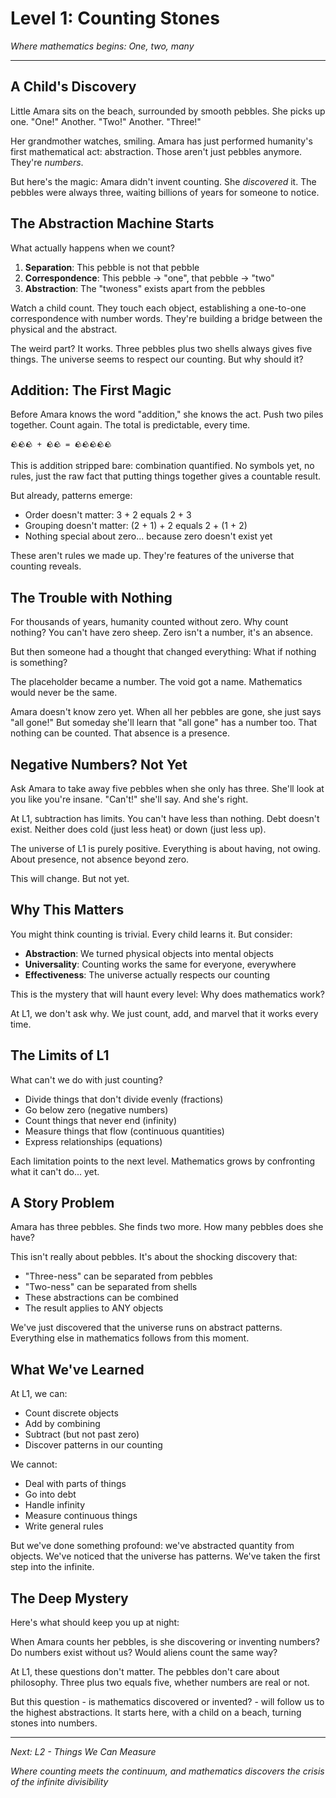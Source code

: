 # Level 1: Counting Stones

*Where mathematics begins: One, two, many*

---

## A Child's Discovery

Little Amara sits on the beach, surrounded by smooth pebbles. She picks up one. "One!" Another. "Two!" Another. "Three!" 

Her grandmother watches, smiling. Amara has just performed humanity's first mathematical act: abstraction. Those aren't just pebbles anymore. They're *numbers*.

But here's the magic: Amara didn't invent counting. She *discovered* it. The pebbles were always three, waiting billions of years for someone to notice.

## The Abstraction Machine Starts

What actually happens when we count?

1. **Separation**: This pebble is not that pebble
2. **Correspondence**: This pebble → "one", that pebble → "two"  
3. **Abstraction**: The "twoness" exists apart from the pebbles

Watch a child count. They touch each object, establishing a one-to-one correspondence with number words. They're building a bridge between the physical and the abstract.

The weird part? It works. Three pebbles plus two shells always gives five things. The universe seems to respect our counting. But why should it?

## Addition: The First Magic

Before Amara knows the word "addition," she knows the act. Push two piles together. Count again. The total is predictable, every time.

```
🪨🪨🪨 + 🪨🪨 = 🪨🪨🪨🪨🪨
```

This is addition stripped bare: combination quantified. No symbols yet, no rules, just the raw fact that putting things together gives a countable result.

But already, patterns emerge:
- Order doesn't matter: 3 + 2 equals 2 + 3
- Grouping doesn't matter: (2 + 1) + 2 equals 2 + (1 + 2)
- Nothing special about zero... because zero doesn't exist yet

These aren't rules we made up. They're features of the universe that counting reveals.

## The Trouble with Nothing

For thousands of years, humanity counted without zero. Why count nothing? You can't have zero sheep. Zero isn't a number, it's an absence.

But then someone had a thought that changed everything: What if nothing is something?

The placeholder became a number. The void got a name. Mathematics would never be the same.

Amara doesn't know zero yet. When all her pebbles are gone, she just says "all gone!" But someday she'll learn that "all gone" has a number too. That nothing can be counted. That absence is a presence.

## Negative Numbers? Not Yet

Ask Amara to take away five pebbles when she only has three. She'll look at you like you're insane. "Can't!" she'll say. And she's right.

At L1, subtraction has limits. You can't have less than nothing. Debt doesn't exist. Neither does cold (just less heat) or down (just less up).

The universe of L1 is purely positive. Everything is about having, not owing. About presence, not absence beyond zero.

This will change. But not yet.

## Why This Matters

You might think counting is trivial. Every child learns it. But consider:

- **Abstraction**: We turned physical objects into mental objects
- **Universality**: Counting works the same for everyone, everywhere
- **Effectiveness**: The universe actually respects our counting

This is the mystery that will haunt every level: Why does mathematics work?

At L1, we don't ask why. We just count, add, and marvel that it works every time.

## The Limits of L1

What can't we do with just counting?

- Divide things that don't divide evenly (fractions)
- Go below zero (negative numbers)
- Count things that never end (infinity)
- Measure things that flow (continuous quantities)
- Express relationships (equations)

Each limitation points to the next level. Mathematics grows by confronting what it can't do... yet.

## A Story Problem

Amara has three pebbles. She finds two more. How many pebbles does she have?

This isn't really about pebbles. It's about the shocking discovery that:
- "Three-ness" can be separated from pebbles
- "Two-ness" can be separated from shells  
- These abstractions can be combined
- The result applies to ANY objects

We've just discovered that the universe runs on abstract patterns. Everything else in mathematics follows from this moment.

## What We've Learned

At L1, we can:
- Count discrete objects
- Add by combining
- Subtract (but not past zero)
- Discover patterns in our counting

We cannot:
- Deal with parts of things
- Go into debt  
- Handle infinity
- Measure continuous things
- Write general rules

But we've done something profound: we've abstracted quantity from objects. We've noticed that the universe has patterns. We've taken the first step into the infinite.

## The Deep Mystery

Here's what should keep you up at night:

When Amara counts her pebbles, is she discovering or inventing numbers? Do numbers exist without us? Would aliens count the same way?

At L1, these questions don't matter. The pebbles don't care about philosophy. Three plus two equals five, whether numbers are real or not.

But this question - is mathematics discovered or invented? - will follow us to the highest abstractions. It starts here, with a child on a beach, turning stones into numbers.

---

*Next: L2 - Things We Can Measure*

*Where counting meets the continuum, and mathematics discovers the crisis of the infinite divisibility*